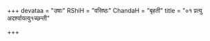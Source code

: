 +++
devataa = "उषाः"
RShiH = "वसिष्ठः"
ChandaH = "बृहती"
title = "०१ प्रत्यु अदर्श्यायत्यु१च्छन्ती"

+++
